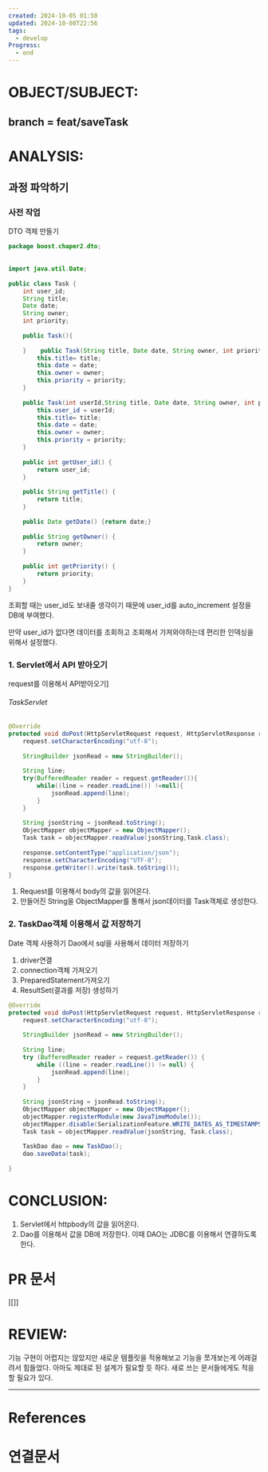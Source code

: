 ```yaml
---
created: 2024-10-05 01:50
updated: 2024-10-08T22:56
tags:
  - develop
Progress:
  - end
---
```

# OBJECT/SUBJECT:
## branch = feat/saveTask

# ANALYSIS:
## 과정 파악하기
### 사전 작업
DTO 객체 만들기

``` java
package boost.chaper2.dto;  
  
  
import java.util.Date;  
  
public class Task {  
    int user_id;  
    String title;  
    Date date;  
    String owner;  
    int priority;  
  
    public Task(){  
  
    }    public Task(String title, Date date, String owner, int priority){  
        this.title= title;  
        this.date = date;  
        this.owner = owner;  
        this.priority = priority;  
    }  
  
    public Task(int userId,String title, Date date, String owner, int priority){  
        this.user_id = userId;  
        this.title= title;  
        this.date = date;  
        this.owner = owner;  
        this.priority = priority;  
    }  
  
    public int getUser_id() {  
        return user_id;  
    }  
  
    public String getTitle() {  
        return title;  
    }  
  
    public Date getDate() {return date;}  
  
    public String getOwner() {  
        return owner;  
    }  
  
    public int getPriority() {  
        return priority;  
    }  
}
```

조회할 때는 user_id도 보내줄 생각이기 때문에 user_id를 auto_increment 설정을 DB에 부여했다.

만약 user_id가 없다면 데이터를 조회하고 조회해서 가져와야하는데 편리한 인덱싱을 위해서 설정했다.


### 1. Servlet에서 API 받아오기
request를 이용해서 API받아오기]

###### TaskServlet
``` java
@Override  
protected void doPost(HttpServletRequest request, HttpServletResponse response) throws ServletException, IOException {  
    request.setCharacterEncoding("utf-8");  
  
    StringBuilder jsonRead = new StringBuilder();  
  
    String line;  
    try(BufferedReader reader = request.getReader()){  
        while((line = reader.readLine()) !=null){  
            jsonRead.append(line);  
        }  
    }  
  
    String jsonString = jsonRead.toString();  
    ObjectMapper objectMapper = new ObjectMapper();  
    Task task = objectMapper.readValue(jsonString,Task.class);  
  
    response.setContentType("application/json");  
    response.setCharacterEncoding("UTF-8");  
    response.getWriter().write(task.toString());  
}
```

1. Request를 이용해서 body의 값을 읽어온다. 
2. 만들어진 String을 ObjectMapper를 통해서 json데이터를 Task객체로 생성한다. 


### 2. TaskDao객체 이용해서 값 저장하기
Date 객체 사용하기
Dao에서 sql을 사용해서 데이터 저장하기

1. driver연결
2. connection객체 가져오기
3. PreparedStatement가져오기
4. ResultSet(결과를 저장) 생성하기

```  java
@Override  
protected void doPost(HttpServletRequest request, HttpServletResponse response) throws ServletException, IOException {  
    request.setCharacterEncoding("utf-8");  
  
    StringBuilder jsonRead = new StringBuilder();  
  
    String line;  
    try (BufferedReader reader = request.getReader()) {  
        while ((line = reader.readLine()) != null) {  
            jsonRead.append(line);  
        }  
    }  
  
    String jsonString = jsonRead.toString();  
    ObjectMapper objectMapper = new ObjectMapper();  
    objectMapper.registerModule(new JavaTimeModule());  
    objectMapper.disable(SerializationFeature.WRITE_DATES_AS_TIMESTAMPS);  
    Task task = objectMapper.readValue(jsonString, Task.class);  
  
    TaskDao dao = new TaskDao();  
    dao.saveData(task);  
  
}
```

# CONCLUSION:
1. Servlet에서 httpbody의 값을 읽어온다.
2. Dao를 이용해서 값을 DB에 저장한다. 이때 DAO는 JDBC를 이용해서 연결하도록 한다.
# PR 문서
[[]]
# REVIEW:
기능 구현이 어렵지는 않았지만 새로운 템플릿을 적용해보고 기능을 쪼개보는게 어래걸려서 힘들었다. 
아마도 제대로 된 설계가 필요할 듯 하다. 
새로 쓰는 문서들에게도 적응할 필요가 있다.

---
# References

# 연결문서
